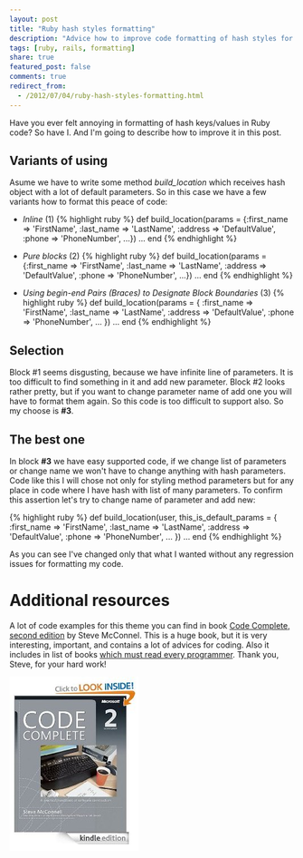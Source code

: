 ```yaml
---
layout: post
title: "Ruby hash styles formatting"
description: "Advice how to improve code formatting of hash styles for Ruby/Ruby On Rails"
tags: [ruby, rails, formatting]
share: true
featured_post: false
comments: true
redirect_from:
  - /2012/07/04/ruby-hash-styles-formatting.html
---
```



Have you ever felt annoying in formatting of hash keys/values in Ruby code? So have I. And I'm going to describe
how to improve it in this post.

## Variants of using

Asume we have to write some method *build_location* which receives hash object with a lot of default parameters. So
in this case we have a few variants how to format this peace of code:

+ *Inline* (1)
{%  highlight ruby %}
def build_location(params = {:first_name => 'FirstName', :last_name => 'LastName', :address => 'DefaultValue', :phone => 'PhoneNumber', ...})
...
end
{% endhighlight %}

+ *Pure blocks* (2)
{% highlight ruby %}
def build_location(params = {:first_name => 'FirstName',
                             :last_name  => 'LastName',
                             :address    => 'DefaultValue',
                             :phone      => 'PhoneNumber', ...})
...
end
{% endhighlight %}

+ *Using begin-end Pairs (Braces) to Designate Block Boundaries* (3)
{% highlight ruby %}
def build_location(params = {
    :first_name => 'FirstName',
    :last_name  => 'LastName',
    :address    => 'DefaultValue',
    :phone      => 'PhoneNumber', ...
})
...
end
{% endhighlight %}

## Selection

Block #1 seems disgusting, because we have infinite line of parameters. It is too difficult to find something in it and add new parameter.
Block #2 looks rather pretty, but if you want to change parameter name of add one you will have to format them again. So this code is too
difficult to support also. So my choose is **#3**.

## The best one

In block **#3** we have easy supported code, if we change list of parameters or change name we won't have to change anything with hash parameters.
Code like this I will chose not only for styling method parameters but for any place in code where I have hash with list of many parameters.
To confirm this assertion let's try to change name of parameter and add new:

{% highlight ruby %}
def build_location(user, this_is_default_params = {
    :first_name => 'FirstName',
    :last_name  => 'LastName',
    :address    => 'DefaultValue',
    :phone      => 'PhoneNumber', ...
})
...
end
{% endhighlight %}

As you can see I've changed only that what I wanted without any regression issues for formatting my code.

# Additional resources

A lot of code examples for this theme you can find in book [Code Complete, second edition](http://www.amazon.com/Code-Complete-ebook/dp/B004OR1XGK/ref=sr_1_7?ie=UTF8&qid=1341409481&sr=8-7&keywords=code+complete+2) by Steve McConnel.
This is a huge book, but it is very interesting, important, and contains a lot of advices for coding. Also it includes in list of books [which must read every programmer](http://stackoverflow.com/questions/1711/what-is-the-single-most-influential-book-every-programmer-should-read). Thank you, Steve, for your hard work!
<dl class='figure'>
	<img src='/images/code_complete.jpg' alt='Code Complete, second edition. By Steve McConell'></img>
</dl>
